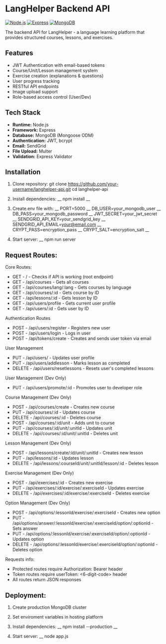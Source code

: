 # LangHelper Backend API

[![Node.js](https://img.shields.io/badge/Node.js-18.x-green)](https://nodejs.org/)
[![Express](https://img.shields.io/badge/Express-5.x-blue)](https://expressjs.com/)
[![MongoDB](https://img.shields.io/badge/MongoDB-Atlas-brightgreen)](https://www.mongodb.com/cloud/atlas)

The backend API for LangHelper - a language learning platform that provides structured courses, lessons, and exercises.

## Features
- JWT Authentication with email-based tokens
- Course/Unit/Lesson management system
- Exercise creation (explanations & questions)
- User progress tracking
- RESTful API endpoints
- Image upload support
- Role-based access control (User/Dev)

## Tech Stack
- **Runtime:** Node.js
- **Framework:** Express
- **Database:** MongoDB (Mongoose ODM)
- **Authentication:** JWT, bcrypt
- **Email:** SendGrid
- **File Upload:** Multer
- **Validation:** Express Validator

## Installation
1. Clone repository:
git clone https://github.com/your-username/langhelper-api.git
cd langhelper-api

2. Install dependencies: __
npm install __

3. Create.env file with: __
PORT=5000 __
DB_USER=your_mongodb_user __
DB_PASS=your_mongodb_password __
JWT_SECRET=your_jwt_secret __
SENDGRID_API_KEY=your_sendgrid_key __
SENDGRID_API_EMAIL=your@email.com __
CRYPT_PASS=encryption_pass __
CRYPT_SALT=encryption_salt __

4. Start server: __
npm run server

## Request Routes:
Core Routes:
- GET - / - Checks if API is working (root endpoint)
- GET - /api/courses - Gets all courses
- GET - /api/courses/lang/:lang - Gets courses by language
- GET - /api/courses/:id - Gets course by ID
- GET - /api/lessons/:id - Gets lesson by ID
- GET - /api/users/profile - Gets current user profile
- GET - /api/users/:id - Gets user by ID

Authentication Routes
- POST - /api/users/register - Registers new user
- POST - /api/users/login - Logs in user
- POST - /api/tokens/create - Creates and sends user token via email

User Management
- PUT - /api/users/ - Updates user profile
- PUT - /api/users/addlesson - Marks lesson as completed
- DELETE - /api/users/resetlessons - Resets user's completed lessons

User Management (Dev Only)
- PUT - /api/users/promote/:id - Promotes user to developer role

Course Management (Dev Only)
- POST - /api/courses/create - Creates new course
- PUT - /api/courses/:id - Updates course
- DELETE - /api/courses/:id - Deletes course
- POST - /api/courses/:id/unit - Adds unit to course
- PUT - /api/courses/:id/unit/:unitId - Updates unit
- DELETE - /api/courses/:id/unit/:unitId - Deletes unit

Lesson Management (Dev Only)
- POST - /api/lessons/create/:id/unit/:unitId - Creates new lesson
- PUT - /api/lessons/:id - Updates lesson
- DELETE - /api/lessons/:courseId/unit/:unitId/lesson/:id - Deletes lesson

Exercise Management (Dev Only)
- POST - /api/exercises/:id - Creates new exercise
- PUT - /api/exercises/:id/exercise/:exerciseId - Updates exercise
- DELETE - /api/exercises/:id/exercise/:exerciseId - Deletes exercise

Option Management (Dev Only)
- POST - /api/options/:lessonId/exercise/:exerciseId - Creates new option
- PUT - /api/options/answer/:lessonId/exercise/:exerciseId/option/:optionId - Sets answer
- PUT - /api/options/:lessonId/exercise/:exerciseId/option/:optionId - Updates option
- DELETE - /api/options/:lessonId/exercise/:exerciseId/option/:optionId - Deletes option

Requests info:
- Protected routes require Authorization: Bearer <token> header
- Token routes require userToken: <6-digit-code> header
- All routes return JSON responses
  
## Deployment:

1. Create production MongoDB cluster
2. Set enviroment variables in hosting platform
3. Install dependencies: __
npm install --production __

4. Start server: __
node app.js
